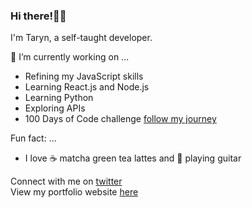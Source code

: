 ### Hi there!👋🏾

I'm Taryn, a self-taught developer. 

🔭 I’m currently working on ...
- Refining my JavaScript skills
- Learning React.js and Node.js
- Learning Python
- Exploring APIs
- 100 Days of Code challenge [follow my journey](https://github.com/TK1ng/100-days-of-code/blob/master/log.md)

Fun fact: ...
- I love ☕️ matcha green tea lattes and 🎸 playing guitar



Connect with me on [twitter](https://www.twitter.com/iimkiing)<br>
View my portfolio website [here](http://www.tarynking.me)

